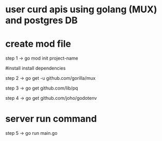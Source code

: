 # user curd apis using golang (MUX) and postgres DB

# create mod file
step 1 -> go mod init project-name

#install install dependencies

step 2 -> go get -u github.com/gorilla/mux

step 3 -> go get github.com/lib/pq

step 4 -> go get github.com/joho/godotenv

# server run command
step 5 -> go run main.go